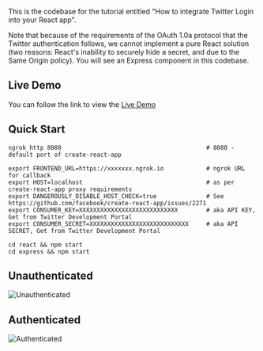 This is the codebase for the tutorial entitled "How to integrate Twitter Login into your React app". 

Note that because of the requirements of the OAuth 1.0a protocol that the Twitter authentication follows, we cannot implement a pure React solution 
(two reasons: React's inability to securely hide a secret, and due to the Same Origin policy). You will see an Express component in this codebase.    

## Live Demo

You can follow the link to view the [Live Demo](https://pensive-snyder-a1edac.netlify.app/)

## Quick Start

```
ngrok http 8080                                         # 8080 - default port of create-react-app

export FRONTEND_URL=https://xxxxxxx.ngrok.io            # ngrok URL for callback
export HOST=localhost                                   # as per create-react-app proxy requirements
export DANGEROUSLY_DISABLE_HOST_CHECK=true              # See https://github.com/facebook/create-react-app/issues/2271
export CONSUMER_KEY=XXXXXXXXXXXXXXXXXXXXXXXXXXXX        # aka API KEY, Get from Twitter Development Portal  
export CONSUMER_SECRET=XXXXXXXXXXXXXXXXXXXXXXXXXXXX     # aka API SECRET, Get from Twitter Development Portal 

cd react && npm start
cd express && npm start
```

## Unauthenticated
![Unauthenticated](https://assets.klaudsol.com/tutorial-react-twitter-api-login/banner1.png)

## Authenticated
![Authenticated](https://assets.klaudsol.com/tutorial-react-twitter-api-login/banner2.png)
